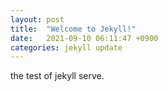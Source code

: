 ```yaml
---
layout: post
title:  "Welcome to Jekyll!"
date:   2021-09-10 06:11:47 +0900
categories: jekyll update
---
```


the test of jekyll serve.
